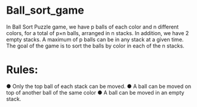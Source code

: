 # Ball_sort_game

In Ball Sort Puzzle game, we have p balls of each color and n different colors, for a total of p×n
balls, arranged in n stacks. In addition, we have 2 empty stacks. A maximum of p balls can be in
any stack at a given time. The goal of the game is to sort the balls by color in each of the n
stacks.
# Rules:
● Only the top ball of each stack can be moved.
● A ball can be moved on top of another ball of the same color
● A ball can be moved in an empty stack.
